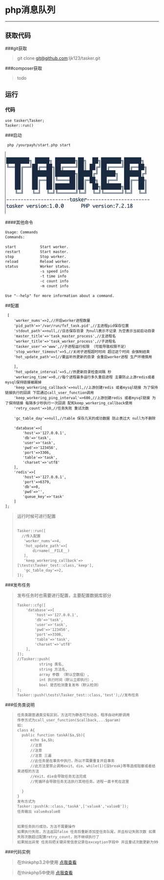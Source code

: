 # php消息队列

------
## 获取代码
###git获取

>git clone git@github.com:ljk123/tasker.git

###composer获取
>todo

 
## 运行

### 代码

~~~
use tasker\Tasker;
Tasker::run()
~~~

###启动

~~~
 php /yourpayh/start.php start
~~~
![启动成功](doc/images/started.png)

####其他命令

~~~
Usage: Commands
Commands:

start           Start worker.
restart         Start master.
stop            Stop worker.
reload          Reload worker.
status          Worker status.
                -s speed info
                -t time info
                -c count info
                -m count info

Use "--help" for more information about a command.
~~~

##配置

~~~
 [
    'worker_nums'=>2,//开启worker进程数量
    'pid_path'=>'/var/run/fxf_task.pid',//主进程pid保存位置
    'stdout_path'=>null,//日志保存目录 为null表示不记录 为空表示当前启动目录
    'master_title'=>'task_master_process',//主进程名
    'worker_title'=>'task_worker_process',//子进程名
    'tasker_user'=>'www',//子进程运行权限 （可能导致权限不足）
    'stop_worker_timeout'=>5,//关闭子进程超时时间 超过这个时间 会强制结束
    'hot_update_path'=>[//要监听热更新的目录 会重启worker进程 生产环境慎用

    ],
    'hot_update_interval'=>5,//热更新目录检查间隔 秒
    'workering_time'=>0,//每个进程最多运行多久重启进程 主要防止上游redis或者mysql保持链接被踢掉
    'keep_workering_callback'=>null,//上游创建redis 或者mysql链接 为了保持链接执行的回调 下层通过call_user_function调用
    'keep_workering_ping_interval'=>600,//上游创建redis 或者mysql链接 为了保持链接 每隔多少秒执行一次回调 配和keep_workering_callback使用
    'retry_count'=>10,//任务失败 重试次数

    'gc_table_day'=>null,//table 保存几天的成功数据 防止表过大 null为不删除

    'database'=>[
        'host'=>'127.0.0.1',
        'db'=>'task',
        'user'=>'task',
        'pwd'=>'123456',
        'port'=>3306,
        'table'=>'task',
        'charset'=>'utf8'
    ],
    'redis'=>[
        'host'=>'127.0.0.1',
        'port'=>6379,
        'db'=>0,
        'pwd'=>'',
        'queue_key'=>'task'
    ]
];
~~~
>运行时候可进行配置
>~~~
>
>Tasker::run([
>   //传入配置
>    'worker_nums'=>4,
>    'hot_update_path'=>[
>        dirname(__FILE__)
>    ],
>    'keep_workering_callback'=>[\tests\Tasker_test::class,'keep'],
>    'gc_table_day'=>2,
>]);
>~~~

###发布任务

>发布任务时也需要进行配置，主要配置数据库部分
>~~~
>Tasker::cfg([
>     'database'=>[
>         'host'=>'127.0.0.1',
>         'db'=>'task',
>         'user'=>'task',
>         'pwd'=>'123456',
>         'port'=>3306,
>         'table'=>'task',
>         'charset'=>'utf8'
>     ],
> ]);
>//Tasker::push(
>           string 类名,
>           string 方法名,
>           array 参数 （默认空数组）,
>           int 执行时间（默认立即执行）,
>           bool 是否检测重复发布（默认检测）
>);
>Tasker::push(\tests\Tasker_test::class,'test');//发布任务
>~~~
>
>
###任务类说明

>```
>任务类跟普通类没有区别，方法可为静态可为动态，程序自动判断调用
>传参方式为call_user_function($callback,...$param)
>如:
>class A{
>   public function taskA($a,$b){
>       echo $a,$b;
>       //注意 
>       //注意 
>       //注意 三遍
>       //此任务是在事务中执行，所以不需要重复开启事务
>       //此方法里禁止调用exit、die、while(1){没break}等等造成阻塞或者结束进程的方法
>       //exit、die会导致任务无法完成
>       //死循环会导致任务无法执行其他任务，进程一直卡死在这里
>       
>   }
>}
>发布方式为
>Tasker::push(A::class,'taskA',['valueA','valueB']);
>任务输出 valueAvalueB
>
>
>如果任务执行成功，方法不需要操作
>如果执行失败，方法返回false 任务将重新添加至任务队尾，并且标记失败次数 如果失败次数超过配置retry_count，则不继续执行了
>如果抛出异常 任务将把关键异常信息记录在exception字段中 并且重试次数更新为99
>```

###代码实例

>在thinkphp3.2中使用 [点我查看](example/thinkphp3.2)

>在thinkphp5中使用 [点我查看](example/thinkphp5)